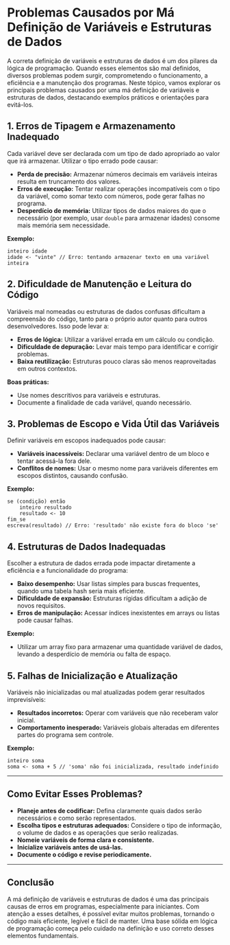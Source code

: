 
# Problemas Causados por Má Definição de Variáveis e Estruturas de Dados

A correta definição de variáveis e estruturas de dados é um dos pilares da lógica de programação. Quando esses elementos são mal definidos, diversos problemas podem surgir, comprometendo o funcionamento, a eficiência e a manutenção dos programas. Neste tópico, vamos explorar os principais problemas causados por uma má definição de variáveis e estruturas de dados, destacando exemplos práticos e orientações para evitá-los.

## 1. **Erros de Tipagem e Armazenamento Inadequado**

Cada variável deve ser declarada com um tipo de dado apropriado ao valor que irá armazenar. Utilizar o tipo errado pode causar:

- **Perda de precisão:** Armazenar números decimais em variáveis inteiras resulta em truncamento dos valores.
- **Erros de execução:** Tentar realizar operações incompatíveis com o tipo da variável, como somar texto com números, pode gerar falhas no programa.
- **Desperdício de memória:** Utilizar tipos de dados maiores do que o necessário (por exemplo, usar `double` para armazenar idades) consome mais memória sem necessidade.

**Exemplo:**
```pseudocode
inteiro idade
idade <- "vinte" // Erro: tentando armazenar texto em uma variável inteira
```

## 2. **Dificuldade de Manutenção e Leitura do Código**

Variáveis mal nomeadas ou estruturas de dados confusas dificultam a compreensão do código, tanto para o próprio autor quanto para outros desenvolvedores. Isso pode levar a:

- **Erros de lógica:** Utilizar a variável errada em um cálculo ou condição.
- **Dificuldade de depuração:** Levar mais tempo para identificar e corrigir problemas.
- **Baixa reutilização:** Estruturas pouco claras são menos reaproveitadas em outros contextos.

**Boas práticas:**
- Use nomes descritivos para variáveis e estruturas.
- Documente a finalidade de cada variável, quando necessário.

## 3. **Problemas de Escopo e Vida Útil das Variáveis**

Definir variáveis em escopos inadequados pode causar:

- **Variáveis inacessíveis:** Declarar uma variável dentro de um bloco e tentar acessá-la fora dele.
- **Conflitos de nomes:** Usar o mesmo nome para variáveis diferentes em escopos distintos, causando confusão.

**Exemplo:**
```pseudocode
se (condição) então
    inteiro resultado
    resultado <- 10
fim_se
escreva(resultado) // Erro: 'resultado' não existe fora do bloco 'se'
```

## 4. **Estruturas de Dados Inadequadas**

Escolher a estrutura de dados errada pode impactar diretamente a eficiência e a funcionalidade do programa:

- **Baixo desempenho:** Usar listas simples para buscas frequentes, quando uma tabela hash seria mais eficiente.
- **Dificuldade de expansão:** Estruturas rígidas dificultam a adição de novos requisitos.
- **Erros de manipulação:** Acessar índices inexistentes em arrays ou listas pode causar falhas.

**Exemplo:**
- Utilizar um array fixo para armazenar uma quantidade variável de dados, levando a desperdício de memória ou falta de espaço.

## 5. **Falhas de Inicialização e Atualização**

Variáveis não inicializadas ou mal atualizadas podem gerar resultados imprevisíveis:

- **Resultados incorretos:** Operar com variáveis que não receberam valor inicial.
- **Comportamento inesperado:** Variáveis globais alteradas em diferentes partes do programa sem controle.

**Exemplo:**
```pseudocode
inteiro soma
soma <- soma + 5 // 'soma' não foi inicializada, resultado indefinido
```

---

## **Como Evitar Esses Problemas?**

- **Planeje antes de codificar:** Defina claramente quais dados serão necessários e como serão representados.
- **Escolha tipos e estruturas adequados:** Considere o tipo de informação, o volume de dados e as operações que serão realizadas.
- **Nomeie variáveis de forma clara e consistente.**
- **Inicialize variáveis antes de usá-las.**
- **Documente o código e revise periodicamente.**

---

## **Conclusão**

A má definição de variáveis e estruturas de dados é uma das principais causas de erros em programas, especialmente para iniciantes. Com atenção a esses detalhes, é possível evitar muitos problemas, tornando o código mais eficiente, legível e fácil de manter. Uma base sólida em lógica de programação começa pelo cuidado na definição e uso correto desses elementos fundamentais.
```
